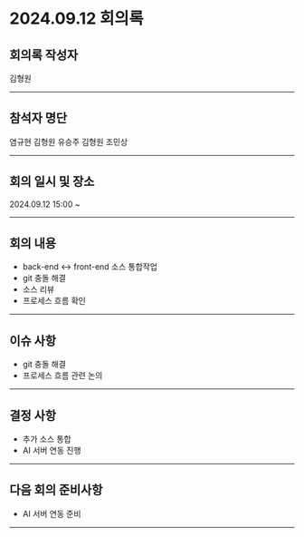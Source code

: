 # 2024.09.12 회의록
## 회의록 작성자
김형원
***
## 참석자 명단
염규현
김형원
유승주
김형원
조민상
***
## 회의 일시 및 장소
2024.09.12 15:00 ~


***
## 회의 내용
- back-end <-> front-end 소스 통합작업
- git 충돌 해결
- 소스 리뷰
- 프로세스 흐름 확인

***
## 이슈 사항
- git 충돌 해결
- 프로세스 흐름 관련 논의


***
## 결정 사항
- 추가 소스 통합
- AI 서버 연동 진행

***
## 다음 회의 준비사항
- AI 서버 연동 준비
  
***
